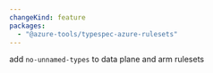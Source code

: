 ```yaml
---
changeKind: feature
packages:
  - "@azure-tools/typespec-azure-rulesets"
---
```


add `no-unnamed-types` to data plane and arm rulesets
